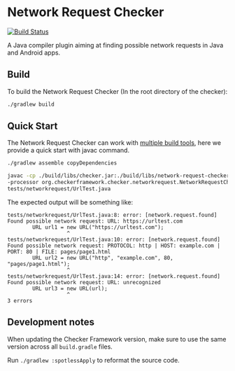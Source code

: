 # Network Request Checker

[![Build Status](https://travis-ci.org/vehiloco/network-request-checker.svg?branch=master)](https://travis-ci.org/vehiloco/network-request-checker)

A Java compiler plugin aiming at finding possible network requests in Java and Android apps.


## Build

To build the Network Request Checker (In the root directory of the checker):

```bash
./gradlew build
```

## Quick Start

The Network Request Checker can work with [multiple build tools](https://checkerframework.org/manual/#external-tools), here we provide a quick start with javac command.

```bash
./gradlew assemble copyDependencies

javac -cp ./build/libs/checker.jar:./build/libs/network-request-checker.jar \
-processor org.checkerframework.checker.networkrequest.NetworkRequestChecker \
tests/networkrequest/UrlTest.java
```

The expected output will be something like:

```
tests/networkrequest/UrlTest.java:8: error: [network.request.found] Found possible network request: URL: https://urltest.com
        URL url1 = new URL("https://urltest.com");
                   ^
tests/networkrequest/UrlTest.java:10: error: [network.request.found] Found possible network request: PROTOCOL: http | HOST: example.com | PORT: 80 | FILE: pages/page1.html
        URL url2 = new URL("http", "example.com", 80, "pages/page1.html");
                   ^
tests/networkrequest/UrlTest.java:14: error: [network.request.found] Found possible network request: URL: unrecognized
        URL url3 = new URL(url);
                   ^
3 errors
```

## Development notes

When updating the Checker Framework version, make sure to use the same version
across all `build.gradle` files.

Run `./gradlew :spotlessApply` to reformat the source code.
